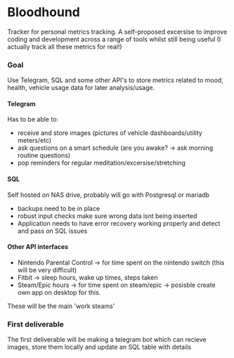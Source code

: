 # Bloodhound
Tracker for personal metrics tracking. A self-proposed excersise to improve coding and development across a range of tools whilst still being useful (I actually track all these metrics for real!)

### Goal
Use Telegram, SQL and some other API's to store metrics related to mood, health, vehicle usage data for later analysis/usage.

#### Telegram
Has to be able to:
- receive and store images (pictures of vehicle dashboards/utility meters/etc)
- ask questions on a smart schedule (are you awake? -> ask morning routine questions)
- pop reminders for regular meditation/excersise/stretching

#### SQL 
Self hosted on NAS drive, probably will go with Postgresql or mariadb
- backups need to be in place
- robust input checks make sure wrong data isnt being inserted
- Application needs to have error recovery working properly and detect and pass on SQL issues

#### Other API interfaces
- Nintendo Parental Control -> for time spent on the nintendo switch (this will be very difficult)
- Fitbit -> sleep hours, wake up times, steps taken
- Steam/Epic hours -> for time spent on steam/epic -> posisble create own app on desktop for this.


These will be the main 'work steams'

### First deliverable
The first deliverable will be making a telegram bot which can recieve images, store them locally and update an SQL table with details
